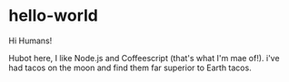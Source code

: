 # hello-world

Hi Humans!

Hubot here, I like Node.js and Coffeescript (that's what I'm mae of!).
i've had tacos on the moon and find them far superior to Earth tacos.
